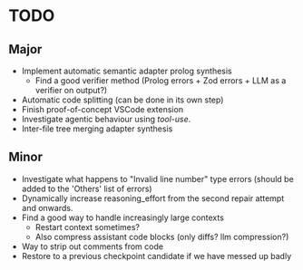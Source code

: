 # TODO

## Major

* Implement automatic semantic adapter prolog synthesis
  * Find a good verifier method (Prolog errors + Zod errors + LLM as a verifier on output?)
* Automatic code splitting (can be done in its own step)
* Finish proof-of-concept VSCode extension
* Investigate agentic behaviour using *tool-use*.
* Inter-file tree merging adapter synthesis

## Minor

* Investigate what happens to "Invalid line number" type errors (should be added to the 'Others' list of errors)
* Dynamically increase reasoning_effort from the second repair attempt and onwards.
* Find a good way to handle increasingly large contexts
  * Restart context sometimes?
  * Also compress assistant code blocks (only diffs? llm compression?)
* Way to strip out comments from code
* Restore to a previous checkpoint candidate if we have messed up badly
